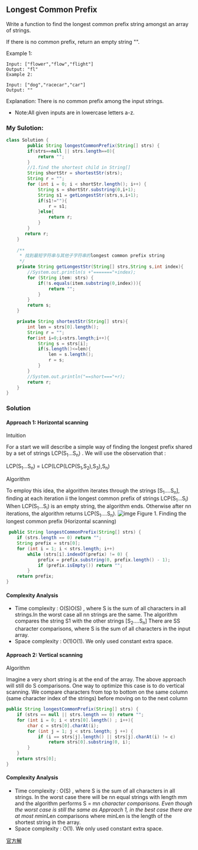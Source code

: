 ## Longest Common Prefix
Write a function to find the longest common prefix string amongst an array of strings.

If there is no common prefix, return an empty string "".

Example 1:

    Input: ["flower","flow","flight"]
    Output: "fl"
    Example 2:
    
    Input: ["dog","racecar","car"]
    Output: ""
Explanation: There is no common prefix among the input strings.
* Note:All given inputs are in lowercase letters a-z.

### My Sulotion:
```java
class Solution {
        public String longestCommonPrefix(String[] strs) {
        if(strs==null || strs.length==0){
            return "";
        }
        //1.find the shortest child in String[]
        String shortStr = shortestStr(strs);
        String r = "";
        for (int i = 0; i < shortStr.length(); i++) {
            String s = shortStr.substring(0,i+1);
            String s1 = getLongestStr(strs,s,i+1);
            if(s1!=""){
                r = s1;
            }else{
                return r;
            }
        }
       return r;
    }
    
    /**
     * 找到最短字符串与其他子字符串的longest common prefix string
     */
    private String getLongestStr(String[] strs,String s,int index){
        //System.out.println(s +"======="+index);
        for (String item: strs) {
            if(!s.equals(item.substring(0,index))){
                return "";
            }
        }
        return s;
    }

    private String shortestStr(String[] strs){
        int len = strs[0].length();
        String r = "";
        for(int i=0;i<strs.length;i++){
            String s = strs[i];
            if(s.length()<=len){
                len = s.length();
                r = s;
            }
        }
        //System.out.println("==short==="+r);
        return r;
    }
}
```
### Solution
#### Approach 1: Horizontal scanning
Intuition

For a start we will describe a simple way of finding the longest prefix shared by a set of strings LCP(S<sub>1</sub>...S<sub>n</sub>)
. We will use the observation that :

LCP(S<sub>1</sub>...S<sub>n</sub>) = LCP(LCP(LCP(S<sub>1</sub>,S<sub>2</sub>),S<sub>3</sub>),S<sub>n</sub>)

Algorithm

To employ this idea, the algorithm iterates through the strings [S<sub>1</sub>....S<sub>n</sub>], finding at each iteration ii the longest common prefix of strings LCP(S<sub>1</sub>...S<sub>i</sub>) When LCP(S<sub>1</sub>...S<sub>i</sub>) is an empty string, 
the algorithm ends. Otherwise after nn iterations, the algorithm returns LCP(S<sub>1</sub>....S<sub>n</sub>).
![imge](https://leetcode.com/media/original_images/14_basic.png)
Figure 1. Finding the longest common prefix (Horizontal scanning)
```java
 public String longestCommonPrefix(String[] strs) {
    if (strs.length == 0) return "";
    String prefix = strs[0];
    for (int i = 1; i < strs.length; i++)
        while (strs[i].indexOf(prefix) != 0) {
            prefix = prefix.substring(0, prefix.length() - 1);
            if (prefix.isEmpty()) return "";
        }        
    return prefix;
}
```
#### Complexity Analysis
* Time complexity : O(S)O(S) , where S is the sum of all characters in all strings.In the worst case all nn strings are the same. The algorithm compares the string S1 with the other strings [S<sub>2</sub>....S<sub>n</sub>] There are SS character comparisons, where S is the sum of all characters in the input array.
* Space complexity : O(1)O(1). We only used constant extra space.

#### Approach 2: Vertical scanning
Algorithm

Imagine a very short string is at the end of the array. The above approach will still do S comparisons. One way to optimize this case is to do vertical scanning. We compare characters from top to bottom on the same column (same character index of the strings) before moving on to the next column
```java
public String longestCommonPrefix(String[] strs) {
    if (strs == null || strs.length == 0) return "";
    for (int i = 0; i < strs[0].length() ; i++){
        char c = strs[0].charAt(i);
        for (int j = 1; j < strs.length; j ++) {
            if (i == strs[j].length() || strs[j].charAt(i) != c)
                return strs[0].substring(0, i);             
        }
    }
    return strs[0];
}
``` 
#### Complexity Analysis
* Time complexity : O(S) , where S is the sum of all characters in all strings. In the worst case there will be nn equal strings with length mm and the algorithm performs S = m*n character comparisons. Even though the worst case is still the same as Approach 1, in the best case there are at most n*minLen comparisons where minLen is the length of the shortest string in the array.
* Space complexity : O(1). We only used constant extra space. 

[官方解](https://leetcode.com/problems/longest-common-prefix)